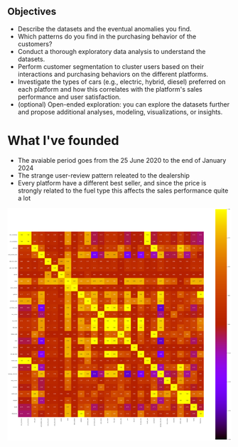## Objectives

* Describe the datasets and the eventual anomalies you find.
* Which patterns do you find in the purchasing behavior of the customers?
* Conduct a thorough exploratory data analysis to understand the datasets.
* Perform customer segmentation to cluster users based on their interactions and purchasing behaviors on the different platforms.
* Investigate the types of cars (e.g., electric, hybrid, diesel) preferred on each platform and how this correlates with the platform's sales performance and user satisfaction.
* (optional) Open-ended exploration: you can explore the datasets further and propose additional analyses, modeling, visualizations, or insights.

# What I've founded

- The avaiable period goes from the 25 June 2020 to the end of January 2024
- The strange user-review pattern releated to the dealership
- Every platform have a different best seller, and since the price is strongly related to the fuel type this affects the sales performance quite a lot

![1733158391405](image/README/1733158391405.png)
